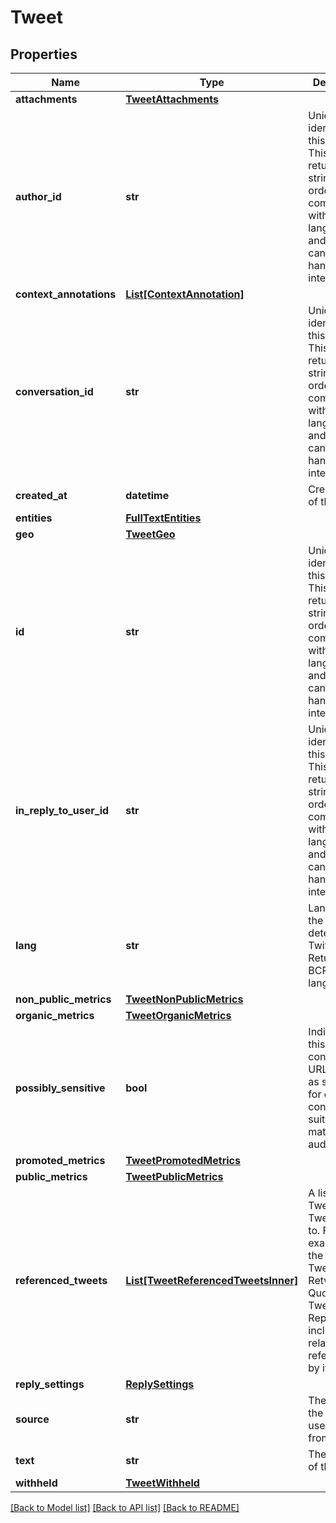 # Tweet


## Properties
Name | Type | Description | Notes
------------ | ------------- | ------------- | -------------
**attachments** | [**TweetAttachments**](TweetAttachments.md) |  | [optional] 
**author_id** | **str** | Unique identifier of this User. This is returned as a string in order to avoid complications with languages and tools that cannot handle large integers. | [optional] 
**context_annotations** | [**List[ContextAnnotation]**](ContextAnnotation.md) |  | [optional] 
**conversation_id** | **str** | Unique identifier of this Tweet. This is returned as a string in order to avoid complications with languages and tools that cannot handle large integers. | [optional] 
**created_at** | **datetime** | Creation time of the Tweet. | [optional] 
**entities** | [**FullTextEntities**](FullTextEntities.md) |  | [optional] 
**geo** | [**TweetGeo**](TweetGeo.md) |  | [optional] 
**id** | **str** | Unique identifier of this Tweet. This is returned as a string in order to avoid complications with languages and tools that cannot handle large integers. | 
**in_reply_to_user_id** | **str** | Unique identifier of this User. This is returned as a string in order to avoid complications with languages and tools that cannot handle large integers. | [optional] 
**lang** | **str** | Language of the Tweet, if detected by Twitter. Returned as a BCP47 language tag. | [optional] 
**non_public_metrics** | [**TweetNonPublicMetrics**](TweetNonPublicMetrics.md) |  | [optional] 
**organic_metrics** | [**TweetOrganicMetrics**](TweetOrganicMetrics.md) |  | [optional] 
**possibly_sensitive** | **bool** | Indicates if this Tweet contains URLs marked as sensitive, for example content suitable for mature audiences. | [optional] 
**promoted_metrics** | [**TweetPromotedMetrics**](TweetPromotedMetrics.md) |  | [optional] 
**public_metrics** | [**TweetPublicMetrics**](TweetPublicMetrics.md) |  | [optional] 
**referenced_tweets** | [**List[TweetReferencedTweetsInner]**](TweetReferencedTweetsInner.md) | A list of Tweets this Tweet refers to. For example, if the parent Tweet is a Retweet, a Quoted Tweet or a Reply, it will include the related Tweet referenced to by its parent. | [optional] 
**reply_settings** | [**ReplySettings**](ReplySettings.md) |  | [optional] 
**source** | **str** | The name of the app the user Tweeted from. | [optional] 
**text** | **str** | The content of the Tweet. | 
**withheld** | [**TweetWithheld**](TweetWithheld.md) |  | [optional] 

[[Back to Model list]](../README.md#documentation-for-models) [[Back to API list]](../README.md#documentation-for-api-endpoints) [[Back to README]](../README.md)


